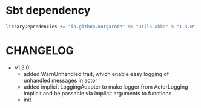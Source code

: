 # Sbt dependency

```scala
libraryDependencies += "io.github.morgaroth" %% "utils-akka" % "1.3.0"
```


# CHANGELOG

* v1.3.0:
     * added WarnUnhandled trait, which enable easy logging of unhandled messages in actor 
     * added implicit LoggingAdapter to make logger from ActorLogging implicit and be passable via implicit arguments to functions
     * init
